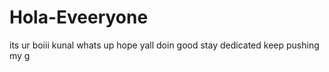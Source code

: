 # Hola-Eveeryone
its ur boiii kunal
whats up hope yall doin good 
stay dedicated 
keep pushing my g

